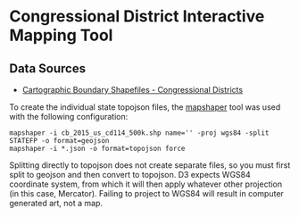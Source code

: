 # Congressional District Interactive Mapping Tool

## Data Sources

* [Cartographic Boundary Shapefiles - Congressional Districts](https://www.census.gov/geo/maps-data/data/cbf/cbf_cds.html)

To create the individual state topojson files, the [mapshaper](https://github.com/mbloch/mapshaper) tool was used with the following configuration:

```
mapshaper -i cb_2015_us_cd114_500k.shp name='' -proj wgs84 -split STATEFP -o format=geojson
mapshaper -i *.json -o format=topojson force
```

Splitting directly to topojson does not create separate files, so you must first split to geojson and then convert to topojson. D3 expects WGS84 coordinate system, from which it will then apply whatever other projection (in this case, Mercator). Failing to project to WGS84 will result in computer generated art, not a map.